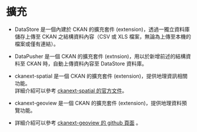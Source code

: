 # 擴充
* DataStore 是一個內建於 CKAN 的擴充套件 (extension)，透過一獨立資料庫儲存上傳至 CKAN 之結構資料內容（CSV 或 XLS 檔案，無論為上傳至本機的檔案或僅有連結）。

* DataPusher 是一個 CKAN 的擴充套件 (extnsion)，用以於新增前述的結構資料至 CKAN 時，自動上傳資料內容至 DataStore 資料庫。

* ckanext-spatial 是一個 CKAN 的擴充套件 (extension)，提供地理資訊相關功能。<br>
詳細介紹可以參考 [ckanext-spatial 的官方文件](http://docs.ckan.org/projects/ckanext-spatial/en/latest/)。

* ckanext-geoview 是一個 CKAN 的擴充套件 (extension)，提供地理資料預覽功能。<br>
* 詳細介紹可以參考 [ckanext-geoview 的 github 頁面](https://github.com/ckan/ckanext-geoview) 。






